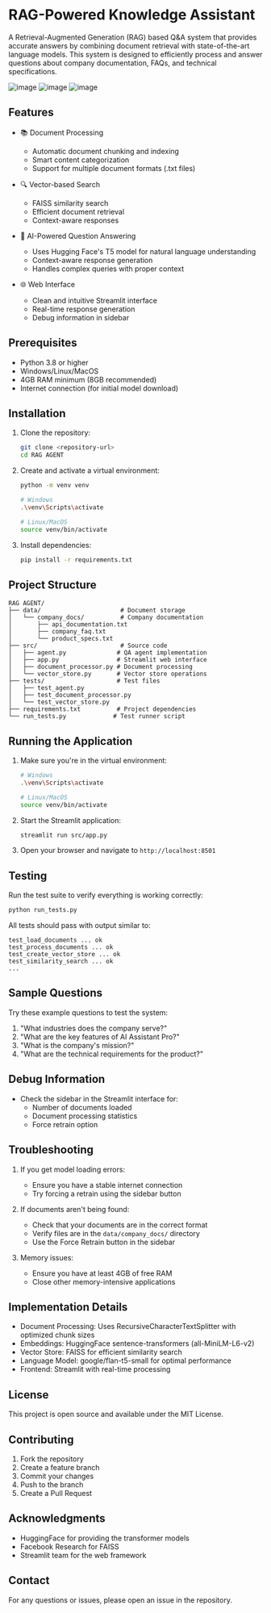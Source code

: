 # RAG-Powered Knowledge Assistant

A Retrieval-Augmented Generation (RAG) based Q&A system that provides accurate answers by combining document retrieval with state-of-the-art language models. This system is designed to efficiently process and answer questions about company documentation, FAQs, and technical specifications.

![image](https://github.com/user-attachments/assets/db4b4c7e-1ef4-4b0c-947e-d2cab4bb2c1f)
![image](https://github.com/user-attachments/assets/0e9cfa3c-77b4-407d-8da2-fa7cf04dabdf)
![image](https://github.com/user-attachments/assets/85fca736-6ef6-4bc2-917f-d17f0ac33f47)


## Features

- 📚 Document Processing
  - Automatic document chunking and indexing
  - Smart content categorization
  - Support for multiple document formats (.txt files)

- 🔍 Vector-based Search
  - FAISS similarity search
  - Efficient document retrieval
  - Context-aware responses

- 🤖 AI-Powered Question Answering
  - Uses Hugging Face's T5 model for natural language understanding
  - Context-aware response generation
  - Handles complex queries with proper context

- 🌐 Web Interface
  - Clean and intuitive Streamlit interface
  - Real-time response generation
  - Debug information in sidebar

## Prerequisites

- Python 3.8 or higher
- Windows/Linux/MacOS
- 4GB RAM minimum (8GB recommended)
- Internet connection (for initial model download)

## Installation

1. Clone the repository:
   ```bash
   git clone <repository-url>
   cd RAG AGENT
   ```

2. Create and activate a virtual environment:
   ```bash
   python -m venv venv
   
   # Windows
   .\venv\Scripts\activate
   
   # Linux/MacOS
   source venv/bin/activate
   ```

3. Install dependencies:
   ```bash
   pip install -r requirements.txt
   ```

## Project Structure

```
RAG AGENT/
├── data/                      # Document storage
│   └── company_docs/          # Company documentation
│       ├── api_documentation.txt
│       ├── company_faq.txt
│       └── product_specs.txt
├── src/                       # Source code
│   ├── agent.py              # QA agent implementation
│   ├── app.py                # Streamlit web interface
│   ├── document_processor.py # Document processing
│   └── vector_store.py       # Vector store operations
├── tests/                    # Test files
│   ├── test_agent.py
│   ├── test_document_processor.py
│   └── test_vector_store.py
├── requirements.txt          # Project dependencies
└── run_tests.py             # Test runner script
```

## Running the Application

1. Make sure you're in the virtual environment:
   ```bash
   # Windows
   .\venv\Scripts\activate
   
   # Linux/MacOS
   source venv/bin/activate
   ```

2. Start the Streamlit application:
   ```bash
   streamlit run src/app.py
   ```

3. Open your browser and navigate to `http://localhost:8501`

## Testing

Run the test suite to verify everything is working correctly:
```bash
python run_tests.py
```

All tests should pass with output similar to:
```
test_load_documents ... ok
test_process_documents ... ok
test_create_vector_store ... ok
test_similarity_search ... ok
...
```

## Sample Questions

Try these example questions to test the system:

1. "What industries does the company serve?"
2. "What are the key features of AI Assistant Pro?"
3. "What is the company's mission?"
4. "What are the technical requirements for the product?"

## Debug Information

- Check the sidebar in the Streamlit interface for:
  - Number of documents loaded
  - Document processing statistics
  - Force retrain option

## Troubleshooting

1. If you get model loading errors:
   - Ensure you have a stable internet connection
   - Try forcing a retrain using the sidebar button

2. If documents aren't being found:
   - Check that your documents are in the correct format
   - Verify files are in the `data/company_docs/` directory
   - Use the Force Retrain button in the sidebar

3. Memory issues:
   - Ensure you have at least 4GB of free RAM
   - Close other memory-intensive applications

## Implementation Details

- Document Processing: Uses RecursiveCharacterTextSplitter with optimized chunk sizes
- Embeddings: HuggingFace sentence-transformers (all-MiniLM-L6-v2)
- Vector Store: FAISS for efficient similarity search
- Language Model: google/flan-t5-small for optimal performance
- Frontend: Streamlit with real-time processing

## License

This project is open source and available under the MIT License.

## Contributing

1. Fork the repository
2. Create a feature branch
3. Commit your changes
4. Push to the branch
5. Create a Pull Request

## Acknowledgments

- HuggingFace for providing the transformer models
- Facebook Research for FAISS
- Streamlit team for the web framework

## Contact

For any questions or issues, please open an issue in the repository.
